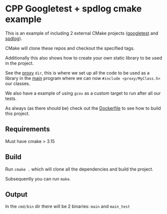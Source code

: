 # CPP Googletest + spdlog cmake example

This is an example of including 2 external CMake projects ([googletest](https://github.com/google/googletest.git) and [spdlog](https://github.com/gabime/spdlog.git)).

CMake will clone these repos and checkout the specified tags.

Additionally this also shows how to create your own static library to be used in the project.

See the [proxy](./proxy) `dir`, this is where we set up all the code to be used as a library in the [main](./cmd/main.cpp) program where we can now `#include <proxy/MyClass.h>` our classes.

We also have a example of using `gcov` as a custom target to run after all our tests.

As always (as there should be) check out the [Dockerfile](./Dockerfile) to see how to build this project.

## Requirements

Must have cmake > 3.15

## Build

Run `cmake .` which will clone all the dependencies and build the project.

Subsequently you can run `make`.

## Output

In the `cmd/bin` dir there will be 2 binaries: `main` and `main_test`
